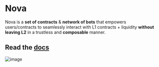 # Nova
Nova is a **set of contracts** & **network of bots** that empowers users/contracts to seamlessly interact with L1 contracts + liquidity **without leaving L2** in a trustless and **composable** manner.

## Read the **[docs](https://docs.rari.capital/nova)**

![image](https://user-images.githubusercontent.com/26209401/116804926-a6ea5e00-aad7-11eb-9e4b-20de5997df44.png)
